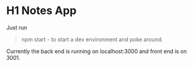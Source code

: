 # H1 Notes App

Just run

> npm start - to start a dev environment and poke around.

Currently the back end is running on localhost:3000 and front end is on 3001.
